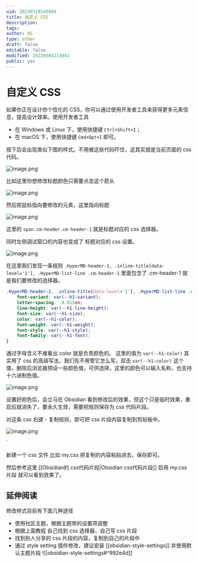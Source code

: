 ```yaml
---
uid: 20230329145808
title: 自定义 CSS
description: 
tags: 
author: OS
type: other
draft: false
editable: false
modified: 20230504213041
public: yes
---
```


# 自定义 CSS

如果你正在设计你个性化的 CSS，你可以通过使用开发者工具来获得更多元素信息，提高设计效率。使用开发者工具

- 在 Windows 或 Linux 下，使用快捷键 `Ctrl+Shift+I`；
- 在 macOS 下，使用快捷键 `Cmd+Opt+I` 即可。

按下后会出现类似下图的样式。不用被这些代码吓住，这其实就是当前页面的 css 代码。

![image.png](https://cdn.pkmer.cn/images/202305042054692.png)

比如这里你想修改标题颜色只需要点击这个箭头

![image.png](https://cdn.pkmer.cn/images/202305042055323.png)

然后把鼠标指向要修改的元素，这里指向标题

![image.png](https://cdn.pkmer.cn/images/202305042057355.png)

这里的 `span.cm-header.cm-header-1` 就是标题对应的 css 选择器。

同时左侧调试窗口的内容也变成了 标题对应的 css 设置。

![image.png](https://cdn.pkmer.cn/images/202305042100564.png)

在这里我们发现一条规则 `.HyperMD-header-1, .inline-title[data-level='1'], .HyperMD-list-line .cm-header-1` 里面包含了 .cm-header-1 就是我们要修改的选择器。

```css
.HyperMD-header-1, .inline-title[data-level='1'], .HyperMD-list-line .cm-header-1 {
    font-variant: var(--h1-variant);
    letter-spacing: -0.015em;
    line-height: var(--h1-line-height);
    font-size: var(--h1-size);
    color: var(--h1-color);
    font-weight: var(--h1-weight);
    font-style: var(--h1-style);
    font-family: var(--h1-font);
}
```

通过字母含义不难看出 color 就是负责颜色的。 这里的值为 `var(--h1-color)` 其实用了 css 的高级写法，我们先不用管它怎么写，双击 `var(--h1-color)` 这个值，删除后浏览器预设一些颜色值，可供选择，这里的颜色可以输入名称，也支持十六进制色值。

![image.png](https://cdn.pkmer.cn/images/202305042108839.png)

设置好颜色后，会立马在 Obsidian 看到修改后的效果，但这个只是临时效果，重启后就消失了，要永久生效，需要把规则保存为 css 代码片段。

对这条 css 右键 - 复制规则，即可把 css 片段内容复制到剪贴板中。

![image.png](https://cdn.pkmer.cn/images/202305042111606.png)

`

新建一个 css 文件 比如 my.css 把复制的内容粘贴进去，保存即可。

然后参考这里 [[Obsidian的 css代码片段|Obsidian css代码片段]] 启用 my.css 片段 就可以看到效果了。

## 延伸阅读

修改样式目前有下面几种途径
- 使用社区主题，根据主题带的设置项调整
- 根据上面教程 自己找到 css 选择器，自己写 css 片段
- 找到别人分享的 css 片段的内容，复制到自己的片段中
- 通过 style setting 插件修改，建议安装 [[obsidian-style-settings]] 并使用默认主题片段 ![[obsidian-style-settings#^992e4d]]
